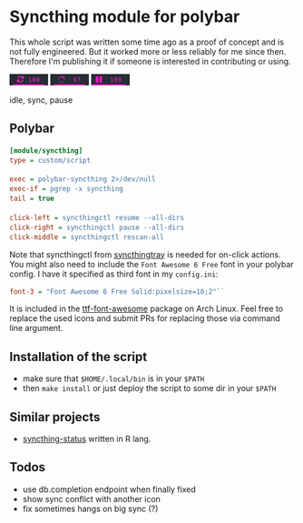 # Syncthing module for polybar

This whole script was written some time ago as a proof of concept and is not fully engineered.
But it worked more or less reliably for me since then.
Therefore I'm publishing it if someone is interested in contributing or using.

![idle](img/cropped/idle.png)
![sync](img/cropped/sync.png)
![pause](img/cropped/pause.png)

idle, sync, pause

## Polybar

``` ini
[module/syncthing]
type = custom/script

exec = polybar-syncthing 2>/dev/null
exec-if = pgrep -x syncthing
tail = true

click-left = syncthingctl resume --all-dirs
click-right = syncthingctl pause --all-dirs
click-middle = syncthingctl rescan-all
```

Note that syncthingctl from [syncthingtray](https://github.com/Martchus/syncthingtray) is needed for on-click actions.
You might also need to include the `Font Awesome 6 Free` font in your polybar config. I have it specified as third font in my `config.ini`:
``` ini
font-3 = "Font Awesome 6 Free Solid:pixelsize=10;2"``
```
It is included in the [ttf-font-awesome](https://archlinux.org/packages/community/any/ttf-font-awesome/) package on Arch Linux.
Feel free to replace the used icons and submit PRs for replacing those via command line argument.

## Installation of the script

- make sure that `$HOME/.local/bin` is in your `$PATH`
- then `make install` or just deploy the script to some dir in your `$PATH`

## Similar projects

- [syncthing-status](https://github.com/carldelfin/syncthing-status) written in R lang.

## Todos

- use db.completion endpoint when finally fixed
- show sync conflict with another icon
- fix sometimes hangs on big sync (?)
